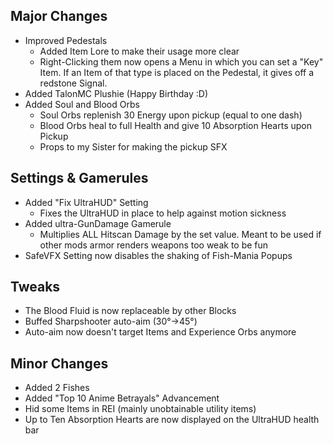 ## Major Changes
- Improved Pedestals
  - Added Item Lore to make their usage more clear
  - Right-Clicking them now opens a Menu in which you can set a "Key" Item. If an Item of that type is placed on the Pedestal, it gives off a redstone Signal.
- Added TalonMC Plushie (Happy Birthday :D)
- Added Soul and Blood Orbs
  - Soul Orbs replenish 30 Energy upon pickup (equal to one dash)
  - Blood Orbs heal to full Health and give 10 Absorption Hearts upon Pickup
  - Props to my Sister for making the pickup SFX
## Settings & Gamerules
- Added "Fix UltraHUD" Setting
  - Fixes the UltraHUD in place to help against motion sickness
- Added ultra-GunDamage Gamerule
  - Multiplies ALL Hitscan Damage by the set value. Meant to be used if other mods armor renders weapons too weak to be fun
- SafeVFX Setting now disables the shaking of Fish-Mania Popups
## Tweaks
- The Blood Fluid is now replaceable by other Blocks
- Buffed Sharpshooter auto-aim (30°->45°)
- Auto-aim now doesn't target Items and Experience Orbs anymore
## Minor Changes
- Added 2 Fishes
- Added "Top 10 Anime Betrayals" Advancement
- Hid some Items in REI (mainly unobtainable utility items)
- Up to Ten Absorption Hearts are now displayed on the UltraHUD health bar